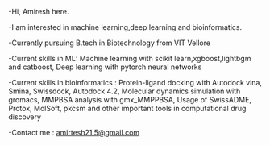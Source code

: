 -Hi, Amiresh here.

-I am interested in machine learning,deep learning and bioinformatics.

-Currently pursuing B.tech in Biotechnology from VIT Vellore

-Current skills in ML: Machine learning with scikit learn,xgboost,lightbgm and catboost, Deep learning with pytorch neural networks

-Current skills in bioinformatics : Protein-ligand docking with Autodock vina, Smina, Swissdock, Autodock 4.2, Molecular dynamics simulation with gromacs, MMPBSA analysis with gmx_MMPPBSA, Usage of SwissADME, Protox, MolSoft, pkcsm and other important tools in computational drug discovery

-Contact me : amirtesh21.5@gmail.com
